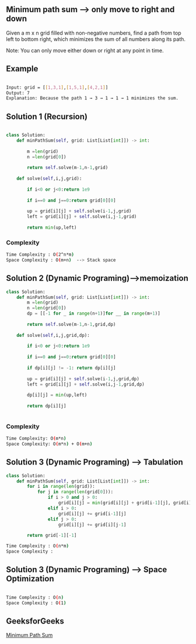 ## Minimum path sum --> only move to right and down
Given a m x n grid filled with non-negative numbers, find a path from top left to bottom right, which minimizes the sum of all numbers along its path.

Note: You can only move either down or right at any point in time.

 ## Example
```bash

Input: grid = [[1,3,1],[1,5,1],[4,2,1]]
Output: 7
Explanation: Because the path 1 → 3 → 1 → 1 → 1 minimizes the sum.

```

## Solution 1 (Recursion)

```Python

class Solution:
    def minPathSum(self, grid: List[List[int]]) -> int:
        
        m =len(grid)
        n =len(grid[0])
        
        return self.solve(m-1,n-1,grid)
    
    def solve(self,i,j,grid):
        
        if i<0 or j<0:return 1e9
        
        if i==0 and j==0:return grid[0][0]
        
        up = grid[i][j] + self.solve(i-1,j,grid)
        left = grid[i][j] + self.solve(i,j-1,grid)
        
        return min(up,left)
```
### Complexity
 
```bash
Time Complexity : O(2^n*m)
Space Complexity : O(m+n)  --> Stack space
```
## Solution 2 (Dynamic Programing)-->memoization

```Python
class Solution:
    def minPathSum(self, grid: List[List[int]]) -> int:
        m =len(grid)
        n =len(grid[0])
        dp = [[-1 for _ in range(n+1)]for __ in range(m+1)]
        
        return self.solve(m-1,n-1,grid,dp)
    
    def solve(self,i,j,grid,dp):
        
        if i<0 or j<0:return 1e9
        
        if i==0 and j==0:return grid[0][0]
        
        if dp[i][j] != -1: return dp[i][j]
        
        up = grid[i][j] + self.solve(i-1,j,grid,dp)
        left = grid[i][j] + self.solve(i,j-1,grid,dp)
        
        dp[i][j] = min(up,left)
        
        return dp[i][j]
        
```
### Complexity
 
```bash
Time Complexity: O(m*n)
Space Complexity: O(m*n) + O(m+n)
```
## Solution 3 (Dynamic Programing) --> Tabulation
```Python
class Solution:
    def minPathSum(self, grid: List[List[int]]) -> int:
        for i in range(len(grid)):
            for j in range(len(grid[0])):
                if i > 0 and j > 0:
                    grid[i][j] = min(grid[i][j] + grid[i-1][j], grid[i][j] + grid[i][j-1])
                elif i > 0:
                    grid[i][j] += grid[i-1][j]
                elif j > 0:
                    grid[i][j] += grid[i][j-1]
        
        return grid[-1][-1]

```
```bash
Time Complexity : O(n*m)
Space Complexity : 
```
## Solution 3 (Dynamic Programing) --> Space Optimization
```Python


```
```bash
Time Complexity : O(n)
Space Complexity : O(1)
```
## GeeksforGeeks
[Minimum Path Sum](https://leetcode.com/problems/minimum-path-sum/submissions/)
